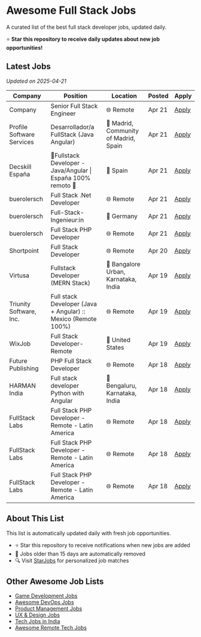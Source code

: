 # Awesome Full Stack Jobs

A curated list of the best full stack developer jobs, updated daily.

⭐ **Star this repository to receive daily updates about new job opportunities!**

## Latest Jobs

*Updated on 2025-04-21*

| Company | Position | Location | Posted | Apply |
| ------- | -------- | -------- | ------ | ------ |
| Company | Senior Full Stack Engineer | 🌐 Remote | Apr 21 | [Apply](https://starjobs.dev/jobs/99bb2286a9e7468785aad95b1fe790cb?utm=github) |
| Profile Software Services | Desarrollador/a FullStack (Java Angular) | 📍 Madrid, Community of Madrid, Spain | Apr 21 | [Apply](https://starjobs.dev/jobs/eb1774284b68476a88bdf16fe07b4505?utm=github) |
| Decskill España | 🚀Fullstack Developer - Java/Angular \| España 100% remoto 🚀 | 📍 Spain | Apr 21 | [Apply](https://starjobs.dev/jobs/da4e9fad36d740448a47f0513b28cc26?utm=github) |
| buerolersch | Full Stack .Net Developer | 🌐 Remote | Apr 21 | [Apply](https://starjobs.dev/jobs/ce2165bf28d64a34aad1690252666770?utm=github) |
| buerolersch | Full-Stack-Ingenieur:in | 📍 Germany | Apr 21 | [Apply](https://starjobs.dev/jobs/38d48b296b9f4a309463c291542aa378?utm=github) |
| buerolersch | Full Stack PHP Developer | 🌐 Remote | Apr 21 | [Apply](https://starjobs.dev/jobs/b419dabbb9154b8e9e38787344c02891?utm=github) |
| Shortpoint | Full Stack Developer | 🌐 Remote | Apr 20 | [Apply](https://starjobs.dev/jobs/194704053c5b49fb965aee357f617ce9?utm=github) |
| Virtusa | Fullstack Developer (MERN Stack) | 📍 Bangalore Urban, Karnataka, India | Apr 19 | [Apply](https://starjobs.dev/jobs/64c7b51dc52040ef840388f07a8cd5ab?utm=github) |
| Triunity Software, Inc. | Full stack Developer (Java + Angular) :: Mexico (Remote 100%) | 🌐 Remote | Apr 19 | [Apply](https://starjobs.dev/jobs/22db736c583e4d82bea28004b38768f3?utm=github) |
| WixJob | Full Stack Developer-Remote | 📍 United States | Apr 19 | [Apply](https://starjobs.dev/jobs/a901402c6e0c40c4b36c43027f5d08f7?utm=github) |
| Future Publishing | PHP Full Stack Developer | 🌐 Remote | Apr 18 | [Apply](https://starjobs.dev/jobs/1afa2b856b914d31aab39db996ca622d?utm=github) |
| HARMAN India | Full stack developer Python with Angular | 📍 Bengaluru, Karnataka, India | Apr 18 | [Apply](https://starjobs.dev/jobs/5e87e08d03fb41e8b6829e898beb2b89?utm=github) |
| FullStack Labs | Full Stack PHP Developer - Remote - Latin America | 🌐 Remote | Apr 18 | [Apply](https://starjobs.dev/jobs/b171a092641e4dac89972eba986fce99?utm=github) |
| FullStack Labs | Full Stack PHP Developer - Remote - Latin America | 🌐 Remote | Apr 18 | [Apply](https://starjobs.dev/jobs/4b92580c5e9f490e8e1ad81efccad70c?utm=github) |
| FullStack Labs | Full Stack PHP Developer - Remote - Latin America | 🌐 Remote | Apr 18 | [Apply](https://starjobs.dev/jobs/6e9863fa2ab84acda5bdc9a033a5d9fd?utm=github) |


## About This List

This list is automatically updated daily with fresh job opportunities.

* ⭐ Star this repository to receive notifications when new jobs are added
* 🔄 Jobs older than 15 days are automatically removed
* 🔍 Visit [StarJobs](https://starjobs.dev?utm=github) for personalized job matches

## Other Awesome Job Lists

* [Game Development Jobs](https://github.com/bansalnagesh/game-development-jobs)
* [Awesome DevOps Jobs](https://github.com/bansalnagesh/awesome-devops-jobs)
* [Product Management Jobs](https://github.com/bansalnagesh/product-management-jobs)
* [UX & Design Jobs](https://github.com/bansalnagesh/ux-design-jobs)
* [Tech Jobs in India](https://github.com/bansalnagesh/tech-jobs-india)
* [Awesome Remote Tech Jobs](https://github.com/bansalnagesh/awesome-remote-tech-jobs)

